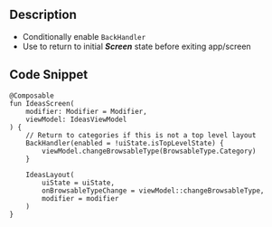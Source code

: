 ## Description

- Conditionally enable `BackHandler` 
- Use to return to initial ***Screen*** state before exiting app/screen

## Code Snippet

```
@Composable
fun IdeasScreen(
    modifier: Modifier = Modifier,
    viewModel: IdeasViewModel
) {
    // Return to categories if this is not a top level layout
    BackHandler(enabled = !uiState.isTopLevelState) {
        viewModel.changeBrowsableType(BrowsableType.Category)
    }

    IdeasLayout(
        uiState = uiState,
        onBrowsableTypeChange = viewModel::changeBrowsableType,
        modifier = modifier
    )
}
```